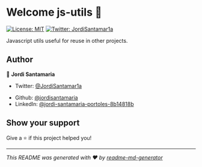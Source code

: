 # Welcome js-utils 👋
[![License: MIT](https://img.shields.io/badge/License-MIT-yellow.svg)](#)
[![Twitter: JordiSantamar1a](https://img.shields.io/twitter/follow/JordiSantamar1a.svg?style=social)](https://twitter.com/JordiSantamar1a)

Javascript utils useful for reuse in other projects.


## Author

👤 **Jordi Santamaria**

- Twitter: [@JordiSantamar1a](https://twitter.com/JordiSantamar1a)
* Github: [@jordisantamaria](https://github.com/jordisantamaria)
* LinkedIn: [@jordi-santamaria-portoles-8b14818b](https:/www.linkedin.com/in/jordi-santamaria-portoles-8b14818b/)

## Show your support

Give a ⭐️ if this project helped you!


***
_This README was generated with ❤️ by [readme-md-generator](https://github.com/kefranabg/readme-md-generator)_

